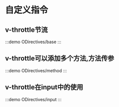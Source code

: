 # 自定义指令

## v-throttle节流

:::demo
ODirectives/base
:::

## v-throttle可以添加多个方法,方法传参

:::demo
ODirectives/method
:::

## v-throttle在input中的使用

:::demo
ODirectives/input
:::

